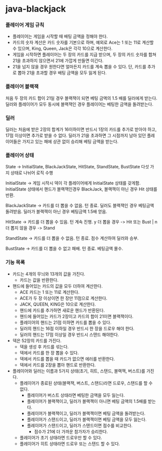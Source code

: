 # java-blackjack

### 플레이어 게임 규칙

- 플레이어는 게임을 시작할 때 배팅 금액을 정해야 한다.
- 카드의 숫자 계산은 카드 숫자를 기본으로 하며, 예외로 Ace는 1 또는 11로 계산할 수 있으며, King, Queen, Jack은 각각 10으로 계산한다.
- 게임을 시작하면 플레이어는 두 장의 카드를 지급 받으며, 두 장의 카드 숫자를 합쳐 21을 초과하지 않으면서 21에 가깝게 만들면 이긴다.
- 21을 넘지 않을 경우 원한다면 얼마든지 카드를 계속 뽑을 수 있다. 단, 카드를 추가로 뽑아 21을 초과할 경우 배팅 금액을 모두 잃게 된다.

### 플레이어 블랙잭

처음 두 장의 카드 합이 21일 경우 블랙잭이 되면 베팅 금액의 1.5 배를 딜러에게 받는다.
딜러와 플레이어가 모두 동시에 블랙잭인 경우 플레이어는 베팅한 금액을 돌려받는다.

### 딜러

딜러는 처음에 받은 2장의 합계가 16이하이면 반드시 1장의 카드를 추가로 받아야 하고, 17점 이상이면 추가로 받을 수 없다.
딜러가 21을 초과하면 그 시점까지 남아 있던 플레이어들은 가지고 있는 패에 상관 없이 승리해 베팅 금액을 받는다.

### 플레이어 상태

State -> InitialState, BlackJackState, HitState, StandState, BustState 다섯 가지 상태로 나뉘어 로직 수행

InitialState -> 게임 시작시 덱이 각 플레이어에게 InitialState 상태를 갖게함.
InitialState 상태에서 핸드가 블랙잭인경우 BlackJack, 블랙잭이 아닌 경우 Hit 상태를 반환.

BlackJackState -> 카드를 더 뽑을 수 없음. 턴 종료.
딜러도 블랙잭인 경우 베팅금액 돌려받음. 딜러가 블랙잭이 아닌 경우 베팅금액 1.5배 얻음.

HitState -> 카드를 더 뽑을 수 있음. 턴 계속 진행.
y 더 뽑을 경우 -> Hit 또는 Bust | n 더 뽑지 않을 경우 -> Stand

StandState -> 카드를 더 뽑을 수 없음. 턴 종료.
점수 계산하여 딜러와 승부.

BustState -> 카드를 더 뽑을 수 없고 패배. 턴 종료. 베팅금액 몰수.

### 기능 목록

- 카드는 4개의 무늬와 13개의 값을 가진다.
    - 카드는 값을 반환한다.
- 핸드에 들어있는 카드의 값을 모두 더하여 계산한다.
    - ACE 카드는 1 또는 11로 계산한다.
    - ACE가 두 장 이상이면 한 장만 11점으로 계산한다.
    - JACK, QUEEN, KING은 10으로 계산한다.
    - 핸드에 카드를 추가하면 새로운 핸드가 반환된다.
    - 핸드에 들어있는 카드가 2장이고 카드의 합이 21이면 블랙잭이다.
    - 플레이어의 핸드는 21점 이하면 카드를 뽑을 수 있다.
    - 딜러의 핸드는 16점 이하일 경우 반드시 한 장을 드로우 해야 한다.
    - 딜러의 핸드는 17점 이상일 경우 반드시 스탠드 해야한다.
- 덱은 52장의 카드를 가진다.
    - 덱을 생성 후 카드를 섞는다.
    - 덱에서 카드를 한 장 뽑을 수 있다.
    - 덱에서 카드를 뽑을 때 카드가 없으면 에러를 반환한다.
    - 덱에서 카드를 2장을 뽑아 핸드로 반환한다.
- 플레이어와 딜러는 이름과 5가지 상태(초기, 히트, 스탠드, 블랙잭, 버스트)를 가진다.
    - 플레이어가 종료된 상태(블랙잭, 버스트, 스탠드)라면 드로우, 스탠드를 할 수 없다.
        - 플레이어가 버스트 상태라면 베팅한 금액을 모두 잃는다.
        - 플레이어가 블랙잭이고, 딜러가 블랙잭이 아니면 베팅 금액의 1.5배를 받는다.
        - 플레이어가 블랙잭이고, 딜러가 블랙잭이면 베팅 금액을 돌려받는다.
        - 플레이어가 스탠드이고, 딜러가 블랙잭이면 베팅 금액을 모두 잃는다.
        - 플레이어가 스탠드이고, 딜러가 스탠드이면 점수를 비교한다.
            - 점수가 21에 더 가까운 참가자가 승리한다.
    - 플레이어가 초기 상태라면 드로우만 할 수 있다.
    - 플레이어가 히트 상태라면 드로우 또는 스탠드 할 수 있다.
